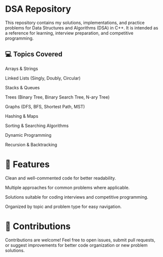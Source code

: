 # DSA Repository
This repository contains my solutions, implementations, and practice problems for Data Structures and Algorithms (DSA) in C++. It is intended as a reference for learning, interview preparation, and competitive programming.

## 💻 Topics Covered

Arrays & Strings

Linked Lists (Singly, Doubly, Circular)

Stacks & Queues

Trees (Binary Tree, Binary Search Tree, N-ary Tree)

Graphs (DFS, BFS, Shortest Path, MST)

Hashing & Maps

Sorting & Searching Algorithms

Dynamic Programming

Recursion & Backtracking

# 📌 Features

Clean and well-commented code for better readability.

Multiple approaches for common problems where applicable.

Solutions suitable for coding interviews and competitive programming.

Organized by topic and problem type for easy navigation.

# 🤝 Contributions

Contributions are welcome!
Feel free to open issues, submit pull requests, or suggest improvements for better code organization or new problem solutions.

